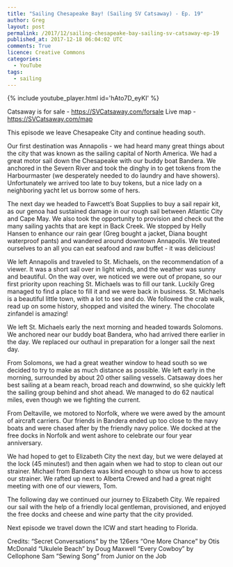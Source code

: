 ```yaml
---
title: "Sailing Chesapeake Bay! (Sailing SV Catsaway) - Ep. 19"
author: Greg
layout: post
permalink: /2017/12/sailing-chesapeake-bay-sailing-sv-catsaway-ep-19
published_at: 2017-12-18 06:04:02 UTC
comments: True
licence: Creative Commons
categories:
  - YouTube
tags:
  - sailing
---
```


{% include youtube_player.html id='hAto7D_eyKI' %}

Catsaway is for sale - https://SVCatsaway.com/forsale
Live map - https://SVCatsaway.com/map

This episode we leave Chesapeake City and continue heading south.

Our first destination was Annapolis - we had heard many great things about the city that was known as the sailing capital of North America.  We had a great motor sail down the Chesapeake with our buddy boat Bandera.  We anchored in the Severn River and took the dinghy in to get tokens from the Harbourmaster (we desperately needed to do laundry and have showers).  Unfortunately we arrived too late to buy tokens, but a nice lady on a neighboring yacht let us borrow some of hers.  

The next day we headed to Fawcett’s Boat Supplies to buy a sail repair kit, as our genoa had sustained damage in our rough sail between Atlantic City and Cape May.  We also took the opportunity to provision and check out the many sailing yachts that are kept in Back Creek.  We stopped by Helly Hansen to enhance our rain gear (Greg bought a jacket, Diana bought waterproof pants) and wandered around downtown Annapolis.  We treated ourselves to an all you can eat seafood and raw buffet - it was delicious!

We left Annapolis and traveled to St. Michaels, on the recommendation of a viewer.  It was a short sail over in light winds, and the weather was sunny and beautiful.  On the way over, we noticed we were out of propane, so our first priority upon reaching St. Michaels was to fill our tank.  Luckily Greg managed to find a place to fill it and we were back in business.  St. Michaels is a beautiful little town, with a lot to see and do.  We followed the crab walk, read up on some history, shopped and visited the winery.  The chocolate zinfandel is amazing! 

We left St. Michaels early the next morning and headed towards Solomons.  We anchored near our buddy boat Bandera, who had arrived there earlier in the day.  We replaced our outhaul in preparation for a longer sail the next day.

From Solomons, we had a great weather window to head south so we decided to try to make as much distance as possible.  We left early in the morning, surrounded by about 20 other sailing vessels.  Catsaway does her best sailing at a beam reach, broad reach and downwind, so she quickly left the sailing group behind and shot ahead.  We managed to do 62 nautical miles, even though we we fighting the current.  

From Deltaville, we motored to Norfolk, where we were awed by the amount of aircraft carriers.  Our friends in Bandera ended up too close to the navy boats and were chased after by the friendly navy police.  We docked at the free docks in Norfolk and went ashore to celebrate our four year anniversary.

We had hoped to get to Elizabeth City the next day, but we were delayed at the lock (45 minutes!) and then again when we had to stop to clean out our strainer.  Michael from Bandera was kind enough to show us how to access our strainer.  We rafted up next to Alberta Crewed and had a great night meeting with one of our viewers, Tom.  

The following day we continued our journey to Elizabeth City.  We repaired our sail with the help of a friendly local gentleman, provisioned, and enjoyed the free docks and cheese and wine party that the city provided.  

Next episode we travel down the ICW and start heading to Florida.

Credits:
“Secret Conversations” by the 126ers
“One More Chance” by Otis McDonald
“Ukulele Beach” by Doug Maxwell
“Every Cowboy” by Cellophone Sam
“Sewing Song” from Junior on the Job


